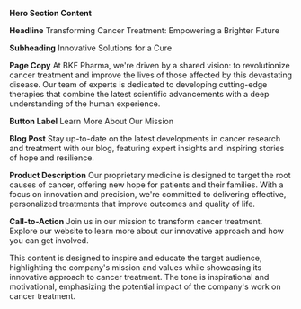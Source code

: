 **Hero Section Content**

**Headline**
Transforming Cancer Treatment: Empowering a Brighter Future

**Subheading**
Innovative Solutions for a Cure

**Page Copy**
At BKF Pharma, we're driven by a shared vision: to revolutionize cancer treatment and improve the lives of those affected by this devastating disease. Our team of experts is dedicated to developing cutting-edge therapies that combine the latest scientific advancements with a deep understanding of the human experience.

**Button Label**
Learn More About Our Mission

**Blog Post**
Stay up-to-date on the latest developments in cancer research and treatment with our blog, featuring expert insights and inspiring stories of hope and resilience.

**Product Description**
Our proprietary medicine is designed to target the root causes of cancer, offering new hope for patients and their families. With a focus on innovation and precision, we're committed to delivering effective, personalized treatments that improve outcomes and quality of life.

**Call-to-Action**
Join us in our mission to transform cancer treatment. Explore our website to learn more about our innovative approach and how you can get involved.

This content is designed to inspire and educate the target audience, highlighting the company's mission and values while showcasing its innovative approach to cancer treatment. The tone is inspirational and motivational, emphasizing the potential impact of the company's work on cancer treatment.